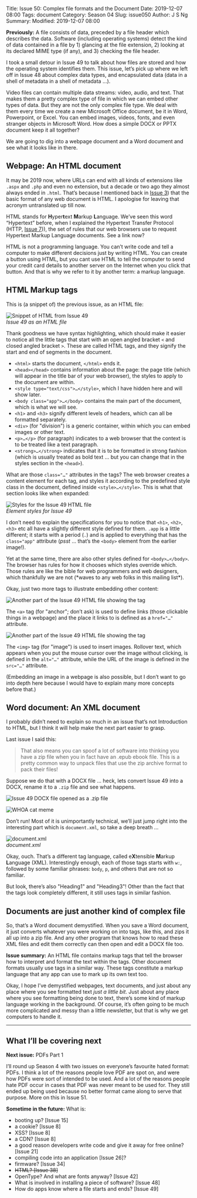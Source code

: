 Title: Issue 50: Complex file formats and the Document
Date: 2019-12-07 08:00
Tags: document
Category: Season 04
Slug: issue050
Author: J S Ng
Summary: 
Modified: 2019-12-07 08:00

**Previously:** A file consists of data, preceded by a file header which describes the data. Software (including operating systems) detect the kind of data contained in a file by 1) glancing at the file extension, 2) looking at its declared MIME type (if any), and 3) checking the file header.

I took a small detour in Issue 49 to talk about how files are stored and how the operating system identifies them. This issue, let’s pick up where we left off in Issue 48 about complex data types, and encapsulated data (data in a shell of metadata in a shell of metadata …).

Video files can contain multiple data streams: video, audio, and text. That makes them a pretty complex type of file in which we can embed other types of data. But they are not the only complex file type. We deal with them every time we create a new Microsoft Office document, be it in Word, Powerpoint, or Excel. You can embed images, videos, fonts, and even stranger objects in Microsoft Word. How does a simple DOCX or PPTX document keep it all together?

We are going to dig into a webpage document and a Word document and see what it looks like in there.

## Webpage: An HTML document

It may be 2019 now, where URLs can end with all kinds of extensions like `.aspx` and `.php` and even no extension, but a decade or two ago they almost always ended in `.html`. That’s because I mentioned back in [Issue 3]({filename}/season01/issue003/issue003.md)) that the basic format of any web document is HTML. I apologise for leaving that acronym untranslated up till now.

HTML stands for **H**yper**t**ext **M**arkup **L**anguage. We’ve seen this word “Hypertext” before, when I explained the Hypertext Transfer Protocol (HTTP, [Issue 7]({filename}/season01/issue007/issue007.md))), the set of rules that our web browsers use to request Hypertext Markup Language documents. See a link now?

HTML is not a programming language. You can’t write code and tell a computer to make different decisions just by writing HTML. You can create a button using HTML, but you cant use HTML to tell the computer to send your credit card details to another server on the Internet when you click that button. And that is why we refer to it by another term: a markup language.

## HTML Markup tags

This is (a snippet of) the previous issue, as an HTML file:

![Snippet of HTML from Issue 49]({attach}/season04/issue050/issue050_01.png)  
*Issue 49 as an HTML file*    

Thank goodness we have syntax highlighting, which should make it easier to notice all the little tags that start with an open angled bracket `<` and closed angled bracket `>`. These are called HTML tags, and they signify the start and end of segments in the document.

- `<html>` starts the document, `</html>` ends it.
- `<head></head>` contains information about the page: the page title (which will appear in the title bar of your web browser), the styles to apply to the document are within.
- `<style type="text/css">…</style>`, which I have hidden here and will show later.
- `<body class="app">…</body>` contains the main part of the document, which is what we will see.
- `<h1>` and `<h3>` signify different levels of headers, which can all be formatted separately.
- `<div>` (for "division") is a generic container, within which you can embed images or other text.
- `<p>…</p>` (for paragraph) indicates to a web browser that the context is to be treated like a text paragraph.
- `<strong>…</strong>` indicates that it is to be formatted in strong fashion (which is usually treated as bold text … but you can change that in the styles section in the `<head>`).

What are those `class="…"` attributes in the tags? The web browser creates a content element for each tag, and styles it according to the predefined style class in the document, defined inside `<style>…</style>`. This is what that section looks like when expanded:

![Styles for the Issue 49 HTML file]({attach}/season04/issue050/issue050_02.png)  
*Element styles for Issue 49*    

I don’t need to explain the specifications for you to notice that `<h1>`, `<h2>`, `<h3>` etc all have a slightly different style defined for them. `.app` is a little different; it starts with a period (`.`) and is applied to everything that has the `class="app"` attribute (*psst* … that’s the `<body>` element from the earlier image!).

Yet at the same time, there are also other styles defined for `<body>…</body>`. The browser has rules for how it chooses which styles override which. Those rules are like the bible for web programmers and web designers, which thankfully we are not (\*waves to any web folks in this mailing list\*).

Okay, just two more tags to illustrate embedding other content:

![Another part of the Issue 49 HTML file showing the <a> tag]({attach}/season04/issue050/issue050_03.png)

The `<a>` tag (for "anchor"; don’t ask) is used to define links (those clickable things in a webpage) and the place it links to is defined as a `href="…"` attribute.

![Another part of the Issue 49 HTML file showing the <img> tag]({attach}/season04/issue050/issue050_04.png)

The `<img>` tag (for "image") is used to insert images. Rollover text, which appears when you put the mouse cursor over the image without clicking, is defined in the `alt="…"` attribute, while the URL of the image is defined in the `src="…"` attribute.

(Embedding an image in a webpage is also possible, but I don’t want to go into depth here because I would have to explain many more concepts before that.)

## Word document: An XML document

I probably didn’t need to explain so much in an issue that’s not Introduction to HTML, but I think it will help make the next part easier to grasp.

Last issue I said this:

> That also means you can spoof a lot of software into thinking you have a zip file when you in fact have an .epub ebook file. This is a pretty common way to unpack files that use the zip archive format to pack their files!

Suppose we do that with a DOCX file … heck, lets convert Issue 49 into a DOCX, rename it to a `.zip` file and see what happens.

![Issue 49 DOCX file opened as a .zip file]({attach}/season04/issue050/issue050_05.png)

![WHOA cat meme](https://i.imgflip.com/2i7zhl.jpg)

Don’t run! Most of it is unimportantly technical, we’ll just jump right into the interesting part which is `document.xml`, so take a deep breath …

![document.xml]({attach}/season04/issue050/issue050_06.png)  
*document.xml*    

Okay, ouch. That’s a different tag language, called e**X**tensible **M**arkup **L**anguage (XML). Interestingly enough, each of those tags starts with `w:`, followed by some familiar phrases: `body`, `p`, and others that are not so familiar.

But look, there’s also "Heading1" and "Heading3"! Other than the fact that the tags look completely different, it still uses tags in similar fashion.

## Documents are just another kind of complex file

So, that’s a Word document demystified. When you save a Word document, it just converts whatever you were working on into tags, like this, and zips it all up into a zip file. And any other program that knows how to read these XML files and edit them correctly can then open and edit a DOCX file too.

**Issue summary:** An HTML file contains markup tags that tell the browser how to interpret and format the text within the tags. Other document formats usually use tags in a similar way. These tags constitute a markup language that any app can use to mark up its own text too.

Okay, I hope I’ve demystified webpages, text documents, and just about any place where you see formatted text *just a little bit*. Just about any place where you see formatting being done to text, there’s some kind of markup language working in the background. Of course, it’s often going to be much more complicated and messy than a little newsletter, but that is why we get computers to handle it.

-----

## What I’ll be covering next

**Next issue:** PDFs Part 1

I’ll round up Season 4 with two issues on everyone’s favourite hated format: PDFs. I think a lot of the reasons people love PDF are spot on, and were how PDFs were sort of intended to be used. And a lot of the reasons people hate PDF occur in cases that PDF was never meant to be used for. They still ended up being used because no better format came along to serve that purpose. More on this in Issue 51.

**Sometime in the future:** What is:

- booting up? [Issue 15]
- a cookie? [Issue 8]
- XSS? [Issue 8]
- a CDN? [Issue 8]
- a good reason developers write code and give it away for free online? [Issue 21]
- compiling code into an application [Issue 26]?
- firmware? [Issue 34]
- ~~HTML? [Issue 38]~~
- OpenType? And what are fonts anyway? [Issue 42]
- What is involved in installing a piece of software? [Issue 48]
- How do apps know where a file starts and ends? [Issue 49]
